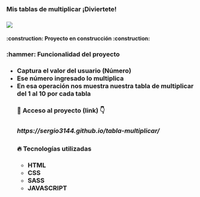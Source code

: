 <h3 align="left">Mis tablas de multiplicar ¡Diviertete!<h3>
  <p align="left">
  <img align="center" src="https://img.shields.io/badge/STATUS-EN%20DESAROLLO-green">
</p>
  
<h4 align="left">
:construction: Proyecto en construcción :construction:
</h4>
<h3>:hammer: Funcionalidad del proyecto<h3>
 <ul>
    <li>Captura el valor del usuario (Número)
    <li>Ese número ingresado lo multiplica
    <li>En esa operación nos muestra nuestra tabla de multiplicar del 1 al 10 por cada tabla
    
<h4> 📁 Acceso al proyecto (link) 👇<h3>
   <h5>https://sergio3144.github.io/tabla-multiplicar/ 
<h4> 🔥 Tecnologías utilizadas <h4>

  <ul>
    <li> HTML
    <li> CSS
    <li> SASS
    <li> JAVASCRIPT
